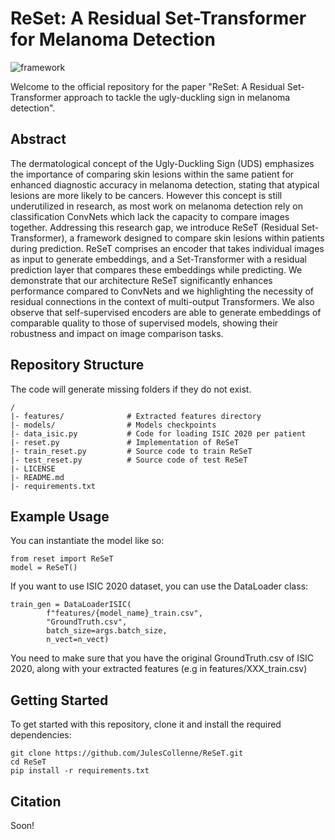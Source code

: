 # ReSet: A Residual Set-Transformer for Melanoma Detection

![framework](https://github.com/JulesCollenne/ReSeT/assets/43369571/f6f40a31-09b0-4bf8-84c7-0d61358d169b)

Welcome to the official repository for the paper "ReSet: A Residual Set-Transformer approach to tackle the ugly-duckling sign in melanoma detection".

## Abstract
The dermatological concept of the Ugly-Duckling Sign (UDS) emphasizes the importance of comparing skin lesions within the same patient for enhanced diagnostic accuracy in melanoma detection, stating that atypical lesions are more likely to be cancers. However this concept is still underutilized in research, as most work on melanoma detection rely on classification ConvNets which lack the capacity to compare images together. Addressing this research gap, we introduce ReSeT (Residual Set-Transformer), a framework designed to compare skin lesions within patients during prediction. ReSeT comprises an encoder that takes individual images as input to generate embeddings, and a Set-Transformer with a residual prediction layer that compares these embeddings while predicting. We demonstrate that our architecture ReSeT significantly enhances performance compared to ConvNets and we highlighting the necessity of residual connections in the context of multi-output Transformers. We also observe that self-supervised encoders are able to generate embeddings of comparable quality to those of supervised models, showing their robustness and impact on image comparison tasks.

## Repository Structure
The code will generate missing folders if they do not exist.
```
/
|- features/              # Extracted features directory
|- models/                # Models checkpoints
|- data_isic.py           # Code for loading ISIC 2020 per patient
|- reset.py               # Implementation of ReSeT
|- train_reset.py         # Source code to train ReSeT
|- test_reset.py          # Source code of test ReSeT
|- LICENSE
|- README.md
|- requirements.txt
```

## Example Usage

You can instantiate the model like so:

```
from reset import ReSeT
model = ReSeT()
```

If you want to use ISIC 2020 dataset, you can use the DataLoader class:
```
train_gen = DataLoaderISIC(
        f"features/{model_name}_train.csv",
        "GroundTruth.csv",
        batch_size=args.batch_size,
        n_vect=n_vect)
```
You need to make sure that you have the original GroundTruth.csv of ISIC 2020, along with your extracted features (e.g in features/XXX_train.csv)

## Getting Started

To get started with this repository, clone it and install the required dependencies:

```
git clone https://github.com/JulesCollenne/ReSeT.git
cd ReSeT
pip install -r requirements.txt
```

##  Citation
Soon!

[//]: # (If you find our work useful in your research, please consider citing:)

[//]: # ()
[//]: # (```)

[//]: # ()
[//]: # (@article{collenne2024,)

[//]: # ()
[//]: # (  title={ReSet: A Residual Set-Transformer approach to tackle the ugly-duckling sign in melanoma detection},)

[//]: # ()
[//]: # (  author={Collenne, Jules and Iguernaissi, Rabah and Dubuisson, Severine and Merad, Djamal},)

[//]: # ()
[//]: # (  journal={},)

[//]: # ()
[//]: # (  year={2024})

[//]: # ()
[//]: # (})

[//]: # ()
[//]: # (```)

[//]: # (And the SetTransformer paper:)

[//]: # (```)

[//]: # (@InProceedings{lee2019set,)

[//]: # (    title={Set Transformer: A Framework for Attention-based Permutation-Invariant Neural Networks},)

[//]: # (    author={Lee, Juho and Lee, Yoonho and Kim, Jungtaek and Kosiorek, Adam and Choi, Seungjin and Teh, Yee Whye},)

[//]: # (    booktitle={Proceedings of the 36th International Conference on Machine Learning},)

[//]: # (    pages={3744--3753},)

[//]: # (    year={2019})

[//]: # (})

[//]: # (```)
